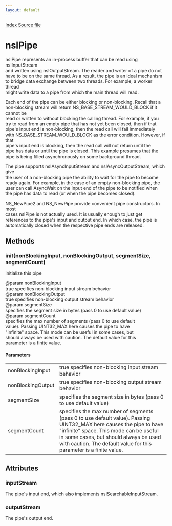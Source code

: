 ```yaml
---
layout: default
---
```

<div id='links'><a href="../index.html">Index</a>
<a href="http://dxr.mozilla.org/mozilla-central/source/xpcom/io/nsIPipe.idl">Source file</a>
</div>

# nsIPipe #
  
nsIPipe represents an in-process buffer that can be read using nsIInputStream  
and written using nsIOutputStream.  The reader and writer of a pipe do not  
have to be on the same thread.  As a result, the pipe is an ideal mechanism  
to bridge data exchange between two threads.  For example, a worker thread  
might write data to a pipe from which the main thread will read.  
  
Each end of the pipe can be either blocking or non-blocking.  Recall that a  
non-blocking stream will return NS_BASE_STREAM_WOULD_BLOCK if it cannot be  
read or written to without blocking the calling thread.  For example, if you  
try to read from an empty pipe that has not yet been closed, then if that  
pipe's input end is non-blocking, then the read call will fail immediately  
with NS_BASE_STREAM_WOULD_BLOCK as the error condition.  However, if that  
pipe's input end is blocking, then the read call will not return until the  
pipe has data or until the pipe is closed.  This example presumes that the  
pipe is being filled asynchronously on some background thread.  
  
The pipe supports nsIAsyncInputStream and nsIAsyncOutputStream, which give  
the user of a non-blocking pipe the ability to wait for the pipe to become  
ready again.  For example, in the case of an empty non-blocking pipe, the  
user can call AsyncWait on the input end of the pipe to be notified when   
the pipe has data to read (or when the pipe becomes closed).  
  
NS_NewPipe2 and NS_NewPipe provide convenient pipe constructors.  In most  
cases nsIPipe is not actually used.  It is usually enough to just get  
references to the pipe's input and output end.  In which case, the pipe is  
automatically closed when the respective pipe ends are released.  
  

## Methods ##

### init(nonBlockingInput, nonBlockingOutput, segmentSize, segmentCount) ###
  
initialize this pipe  
  
@param nonBlockingInput  
       true specifies non-blocking input stream behavior  
@param nonBlockingOutput  
       true specifies non-blocking output stream behavior  
@param segmentSize  
       specifies the segment size in bytes (pass 0 to use default value)  
@param segmentCount  
       specifies the max number of segments (pass 0 to use default  
       value).   Passing UINT32_MAX here causes the pipe to have  
       "infinite" space.  This mode can be useful in some cases, but  
       should always be used with caution.  The default value for this  
       parameter is a finite value.  
  

#### Parameters ####

<table>

<tr>
<td>nonBlockingInput</td>
<td>       true specifies non-blocking input stream behavior  
</td>
</tr>

<tr>
<td>nonBlockingOutput</td>
<td>       true specifies non-blocking output stream behavior  
</td>
</tr>

<tr>
<td>segmentSize</td>
<td>       specifies the segment size in bytes (pass 0 to use default value)  
</td>
</tr>

<tr>
<td>segmentCount</td>
<td>       specifies the max number of segments (pass 0 to use default  
       value).   Passing UINT32_MAX here causes the pipe to have  
       "infinite" space.  This mode can be useful in some cases, but  
       should always be used with caution.  The default value for this  
       parameter is a finite value.  
</td>
</tr>

</table>

## Attributes ##

### inputStream ###
  
The pipe's input end, which also implements nsISearchableInputStream.  
  

### outputStream ###
  
The pipe's output end.  
  
